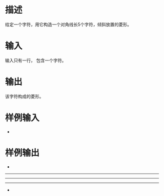 # 描述
给定一个字符，用它构造一个对角线长5个字符，倾斜放置的菱形。

# 输入
输入只有一行， 包含一个字符。

# 输出
该字符构成的菱形。

# 样例输入
*

# 样例输出
  *
 ***
*****
 ***
  *
